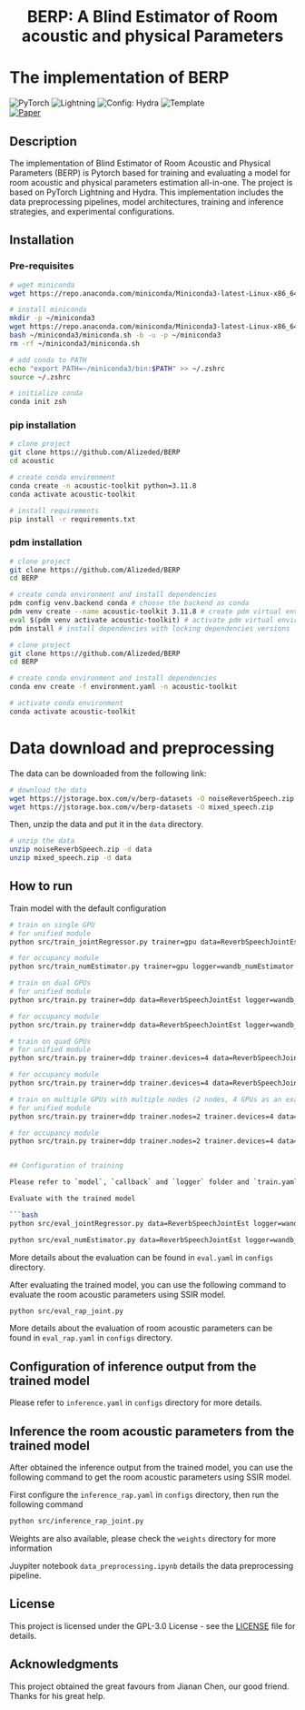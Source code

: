 
<div align="center"> <h1>BERP: A Blind Estimator of Room acoustic and physical Parameters</h1> </div>

# The implementation of BERP

<a1 href="https://pytorch.org/get-started/locally/"><img alt="PyTorch" src="https://img.shields.io/badge/PyTorch-ee4c2c?logo=pytorch&logoColor=white"></a1>
<a2 href="https://pytorchlightning.ai/"><img alt="Lightning" src="https://img.shields.io/badge/-Lightning-792ee5?logo=pytorchlightning&logoColor=white"></a2>
<a3 href="https://hydra.cc/"><img alt="Config: Hydra" src="https://img.shields.io/badge/Config-Hydra-89b8cd"></a>
<a4 href="https://github.com/ashleve/lightning-hydra-template"><img alt="Template" src="https://img.shields.io/badge/-Lightning--Hydra--Template-017F2F?style=flat&logo=github&labelColor=gray"></a4><br>
[![Paper](http://img.shields.io/badge/paper-arxiv.1001.2234-B31B1B.svg)](https://www.nature.com/articles/nature14539)
<!-- [![Journal](http://img.shields.io/badge/Journal-2024-4b44ce.svg)](https://papers.nips.cc/paper/2020) -->

</div>

## Description

The implementation of Blind Estimator of Room Acoustic and Physical Parameters (BERP) is Pytorch based for training and evaluating a model for room acoustic and physical parameters estimation all-in-one. The project is based on PyTorch Lightning and Hydra. This implementation includes the data preprocessing pipelines, model architectures, training and inference strategies, and experimental configurations.

## Installation

### Pre-requisites

```bash
# wget miniconda
wget https://repo.anaconda.com/miniconda/Miniconda3-latest-Linux-x86_64.sh

# install miniconda
mkdir -p ~/miniconda3
wget https://repo.anaconda.com/miniconda/Miniconda3-latest-Linux-x86_64.sh -O ~/miniconda3/miniconda.sh
bash ~/miniconda3/miniconda.sh -b -u -p ~/miniconda3
rm -rf ~/miniconda3/miniconda.sh

# add conda to PATH
echo "export PATH=~/miniconda3/bin:$PATH" >> ~/.zshrc
source ~/.zshrc

# initialize conda
conda init zsh
```

### pip installation

```bash
# clone project
git clone https://github.com/Alizeded/BERP
cd acoustic

# create conda environment
conda create -n acoustic-toolkit python=3.11.8
conda activate acoustic-toolkit

# install requirements
pip install -r requirements.txt
```

### pdm installation

```bash
# clone project
git clone https://github.com/Alizeded/BERP
cd BERP

# create conda environment and install dependencies
pdm config venv.backend conda # choose the backend as conda
pdm venv create --name acoustic-toolkit 3.11.8 # create pdm virtual environment
eval $(pdm venv activate acoustic-toolkit) # activate pdm virtual environment
pdm install # install dependencies with locking dependencies versions
```

```bash
# clone project
git clone https://github.com/Alizeded/BERP
cd BERP

# create conda environment and install dependencies
conda env create -f environment.yaml -n acoustic-toolkit

# activate conda environment
conda activate acoustic-toolkit
```

# Data download and preprocessing

The data can be downloaded from the following link:

```bash
# download the data
wget https://jstorage.box.com/v/berp-datasets -O noiseReverbSpeech.zip
wget https://jstorage.box.com/v/berp-datasets -O mixed_speech.zip
```

Then, unzip the data and put it in the `data` directory.

```bash
# unzip the data
unzip noiseReverbSpeech.zip -d data
unzip mixed_speech.zip -d data
```

## How to run

Train model with the default configuration

```bash
# train on single GPU
# for unified module
python src/train_jointRegressor.py trainer=gpu data=ReverbSpeechJointEst logger=wandb_jointRegressor callbacks=default_jointRegressor

# for occupancy module
python src/train_numEstimator.py trainer=gpu logger=wandb_numEstimator callbacks=default_numEstimator
```

```bash
# train on dual GPUs
# for unified module
python src/train.py trainer=ddp data=ReverbSpeechJointEst logger=wandb_jointRegressor callbacks=default_jointRegressor

# for occupancy module
python src/train.py trainer=ddp data=ReverbSpeechJointEst logger=wandb_numEstimator callbacks=default_numEstimator
```

```bash
# train on quad GPUs
# for unified module
python src/train.py trainer=ddp trainer.devices=4 data=ReverbSpeechJointEst logger=wandb_jointRegressor callbacks=default_jointRegressor

# for occupancy module
python src/train.py trainer=ddp trainer.devices=4 data=ReverbSpeechJointEst logger=wandb_numEstimator callbacks=default_numEstimator
```

```bash
# train on multiple GPUs with multiple nodes (2 nodes, 4 GPUs as an example)
# for unified module
python src/train.py trainer=ddp trainer.nodes=2 trainer.devices=4 data=ReverbSpeechJointEst logger=wandb_jointRegressor callbacks=default_jointRegressor

# for occupancy module
python src/train.py trainer=ddp trainer.nodes=2 trainer.devices=4 data=ReverbSpeechJointEst logger=wandb_numEstimator callbacks=default_numEstimator
```

```bash

## Configuration of training

Please refer to `model`, `callback` and `logger` folder and `train.yaml` in `configs` directory for more details.

Evaluate with the trained model

```bash
python src/eval_jointRegressor.py data=ReverbSpeechJointEst logger=wandb_jointRegressor
```

```bash
python src/eval_numEstimator.py data=ReverbSpeechJointEst logger=wandb_numEstimator
```

More details about the evaluation can be found in `eval.yaml` in `configs` directory.

After evaluating the trained model, you can use the following command to evaluate the room acoustic parameters using SSIR model.

```bash
python src/eval_rap_joint.py
```

More details about the evaluation of room acoustic parameters can be found in `eval_rap.yaml` in `configs` directory.

## Configuration of inference output from the trained model

Please refer to `inference.yaml` in `configs` directory for more details.

## Inference the room acoustic parameters from the trained model

After obtained the inference output from the trained model, you can use the following command to get the room acoustic parameters using SSIR model.

First configure the `inference_rap.yaml` in `configs` directory, then run the following command

```bash
python src/inference_rap_joint.py
```

Weights are also available, please check the `weights` directory for more information

Juypiter notebook `data_preprocessing.ipynb` details the data preprocessing pipeline.

## License

This project is licensed under the GPL-3.0 License - see the [LICENSE](LICENSE) file for details.

## Acknowledgments

This project obtained the great favours from Jianan Chen, our good friend. Thanks for his great help.
